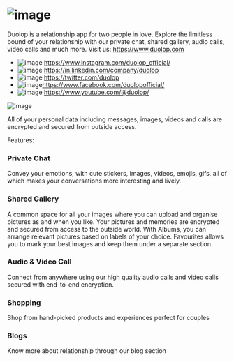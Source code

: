 

# ![image](https://user-images.githubusercontent.com/6529405/218339256-83b0826f-dd54-47fe-b315-185294a375ae.png)


Duolop is a relationship app for two people in love. Explore the limitless bound of your relationship with our private chat, shared gallery, audio calls, video calls and much more.
Visit us:  <https://www.duolop.com>


* ![image](https://user-images.githubusercontent.com/6529405/218339176-ebfd62c7-d46c-4be2-a586-ebd4cc79e5ea.png)
   <https://www.instagram.com/duolop_official/>
* ![image](https://user-images.githubusercontent.com/6529405/218339358-e1835af3-e049-475a-99c1-45bd78c2777f.png) <https://in.linkedin.com/company/duolop>
* ![image](https://user-images.githubusercontent.com/6529405/218339233-603fb1f3-5106-4813-80c8-15aa16af75f3.png) <https://twitter.com/duolop>
* ![image](https://user-images.githubusercontent.com/6529405/218339491-289ee23a-cd7f-499c-92e6-987426c0bfe8.png)<https://www.facebook.com/duolopofficial/>
* ![image](https://user-images.githubusercontent.com/6529405/218339435-6702c43f-1daa-4edd-b515-5dbdce07b1bf.png) <https://www.youtube.com/@duolop/>




![image](https://user-images.githubusercontent.com/6529405/218339721-e8212466-bd55-4efe-86b2-ae4a4a5c8a4c.png)

All of your personal data including messages, images, videos and calls are encrypted and secured from outside access.

Features:

### Private Chat

Convey your emotions, with cute stickers, images, videos, emojis, gifs, all of which makes your conversations more interesting and lively.

### Shared Gallery

A common space for all your images where you can upload and organise pictures as and when you like. Your pictures and memories are encrypted and secured from access to the outside world. With Albums, you can arrange relevant pictures based on labels of your choice. Favourites allows you to mark your best images and keep them under a separate section.

### Audio & Video Call

Connect from anywhere using our high quality audio calls and video calls secured with end-to-end encryption.

### Shopping

Shop from hand-picked products and experiences perfect for couples

### Blogs

Know more about relationship through our blog section
